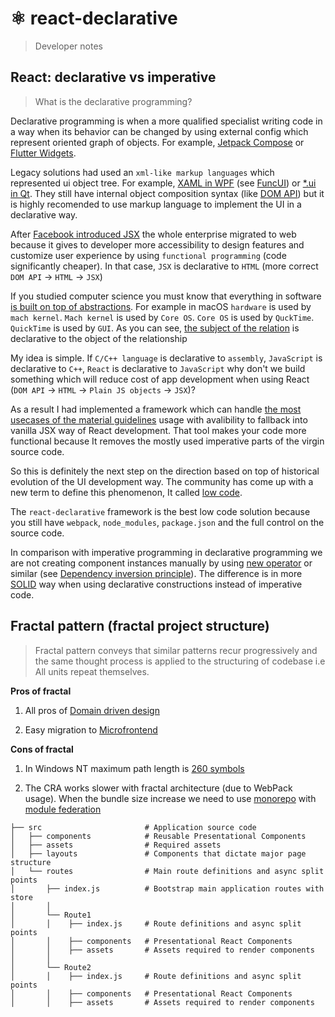 # ⚛️ react-declarative

> Developer notes

## React: declarative vs imperative

> What is the declarative programming?

Declarative programming is when a more qualified specialist writing code in a way when its behavior can be changed by using external config which represent oriented graph of objects. For example, [Jetpack Compose](https://developer.android.com/jetpack/compose) or [Flutter Widgets](https://docs.flutter.dev/development/ui/widgets).

Legacy solutions had used an `xml-like markup languages` which represented ui object tree. For example, [XAML in WPF](https://learn.microsoft.com/en-us/dotnet/desktop/wpf/xaml) (see [FuncUI](https://funcui.avaloniaui.net/)) or [*.ui in Qt](https://doc.qt.io/qt-6/designer-using-a-ui-file.html). They still have internal object composition syntax (like [DOM API](https://developer.mozilla.org/en-US/docs/Web/API/Document_Object_Model)) but it is highly recomended to use markup language to implement the UI in a declarative way.

After [Facebook introduced JSX](https://reactjs.org/docs/introducing-jsx.html) the whole enterprise migrated to web because it gives to developer more accessibility to design features and customize user experience by using `functional programming` (code significantly cheaper). In that case, `JSX` is declarative to `HTML` (more correct `DOM API` -> `HTML` -> `JSX`)

If you studied computer science you must know that everything in software [is built on top of abstractions](https://en.wikipedia.org/wiki/Architecture_of_macOS). For example in macOS `hardware` is used by `mach kernel`. `Mach kernel` is used by `Core OS`. `Core OS` is used by `QuckTime`. `QuickTime` is used by `GUI`. As you can see, [the subject of the relation](https://en.wikipedia.org/wiki/Subject_(philosophy)) is declarative to the object of the relationship

My idea is simple. If `C/C++ language` is declarative to `assembly`, `JavaScript` is declarative to `C++`, `React` is declarative to `JavaScript` why don't we build something which will reduce cost of app development when using React (`DOM API` -> `HTML` -> `Plain JS objects` -> `JSX`)?

As a result I had implemented a framework which can handle [the most usecases of the material guidelines](https://m2.material.io/components) usage with avalibility to fallback into vanilla JSX way of React development. That tool makes your code more functional because It removes the mostly used imperative parts of the virgin source code.

So this is definitely the next step on the direction based on top of historical evolution of the UI development way. The community has come up with a new term to define this phenomenon, It called [low code](https://en.wikipedia.org/wiki/Low-code_development_platform).

The `react-declarative` framework is the best low code solution because you still have `webpack`, `node_modules`, `package.json` and the full control on the source code.

In comparison with imperative programming in declarative programming we are not creating component instances manually by using [new operator](https://doc.qt.io/qt-6/qwidget.html#details) or similar (see [Dependency inversion principle](https://en.wikipedia.org/wiki/Dependency_inversion_principle)). The difference is in more [SOLID](https://en.wikipedia.org/wiki/SOLID) way when using declarative constructions instead of imperative code.

## Fractal pattern (fractal project structure)

> Fractal pattern conveys that similar patterns recur progressively and the same thought process is applied to the structuring of codebase i.e All units repeat themselves.

**Pros of fractal**

1. All pros of [Domain driven design](https://en.wikipedia.org/wiki/Domain-driven_design)

2. Easy migration to [Microfrontend](https://en.wikipedia.org/wiki/Microfrontend)

**Cons of fractal**

1. In Windows NT maximum path length is [260 symbols](https://learn.microsoft.com/en-us/windows/win32/fileio/maximum-file-path-limitation)

2. The CRA works slower with fractal architecture (due to WebPack usage). When the bundle size increase we need to use [monorepo](https://github.com/nrwl/nx) with [module federation](https://webpack.js.org/concepts/module-federation/)

```text
├── src                       # Application source code
│   ├── components            # Reusable Presentational Components
│   ├── assets                # Required assets
│   ├── layouts               # Components that dictate major page structure
│   └── routes                # Main route definitions and async split points
│       ├── index.js          # Bootstrap main application routes with store
│       │
│       └── Route1
│       │    ├── index.js     # Route definitions and async split points
│       │    ├── components   # Presentational React Components
│       │    ├── assets       # Assets required to render components
│       │
│       └── Route2
│       │    ├── index.js     # Route definitions and async split points
│       │    ├── components   # Presentational React Components
│       │    ├── assets       # Assets required to render components
```
